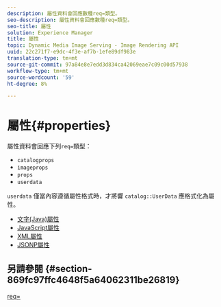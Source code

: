 ```yaml
---
description: 屬性資料會回應數種req=類型。
seo-description: 屬性資料會回應數種req=類型。
seo-title: 屬性
solution: Experience Manager
title: 屬性
topic: Dynamic Media Image Serving - Image Rendering API
uuid: 22c271f7-e9dc-4f3e-af7b-1efe89df983e
translation-type: tm+mt
source-git-commit: 97a84e8e7edd3d834ca42069eae7c09c00d57938
workflow-type: tm+mt
source-wordcount: '59'
ht-degree: 8%

---
```



# 屬性{#properties}

屬性資料會回應下列`req=`類型：

* `catalogprops`
* `imageprops`
* `props`
* `userdata`

`userdata` 僅當內容遵循屬性格式時，才將響 `catalog::UserData` 應格式化為屬性。

* [文字(Java)屬性](r-text-java-properties.md)
* [JavaScript屬性](r-javascript-properties.md)
* [XML屬性](r-xml-properties.md)
* [JSONP屬性](r-json-properties.md)


## 另請參閱 {#section-869fc97ffc4648f5a64062311be26819}

[req=](../../../../../../is-api/http-ref/image-serving-api-ref/c-http-protocol-reference/c-command-reference/r-req/r-req.md#reference-907cdb4a97034db7ad94695f25552e76)
